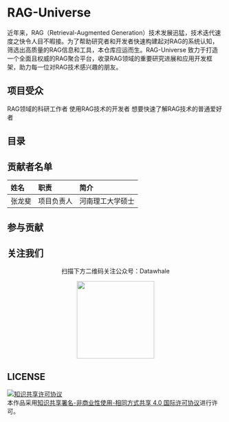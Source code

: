 # RAG-Universe

近年来，RAG（Retrieval-Augmented Generation）技术发展迅猛，技术迭代速度之快令人目不暇接。为了帮助研究者和开发者快速构建起对RAG的系统认知，筛选出高质量的RAG信息和工具，本仓库应运而生。RAG-Universe 致力于打造一个全面且权威的RAG聚合平台，收录RAG领域的重要研究进展和应用开发框架，助力每一位对RAG技术感兴趣的朋友。

## 项目受众

RAG领域的科研工作者
使用RAG技术的开发者
想要快速了解RAG技术的普通爱好者

## 目录

## 贡献者名单

| 姓名 | 职责 | 简介 |
| :----| :---- | :---- |
| 张龙斐 | 项目负责人 | 河南理工大学硕士 |

## 参与贡献


## 关注我们

<div align=center>
<p>扫描下方二维码关注公众号：Datawhale</p>
<img src="https://raw.githubusercontent.com/datawhalechina/pumpkin-book/master/res/qrcode.jpeg" width = "180" height = "180">
</div>

## LICENSE

<a rel="license" href="http://creativecommons.org/licenses/by-nc-sa/4.0/"><img alt="知识共享许可协议" style="border-width:0" src="https://img.shields.io/badge/license-CC%20BY--NC--SA%204.0-lightgrey" /></a><br />本作品采用<a rel="license" href="http://creativecommons.org/licenses/by-nc-sa/4.0/">知识共享署名-非商业性使用-相同方式共享 4.0 国际许可协议</a>进行许可。
